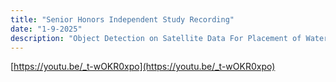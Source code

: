 ```yaml
---
title: "Senior Honors Independent Study Recording"
date: "1-9-2025"
description: "Object Detection on Satellite Data For Placement of Water Harvesting Units in East Africa"
---
```


[https://youtu.be/_t-wOKR0xpo](https://youtu.be/_t-wOKR0xpo)
